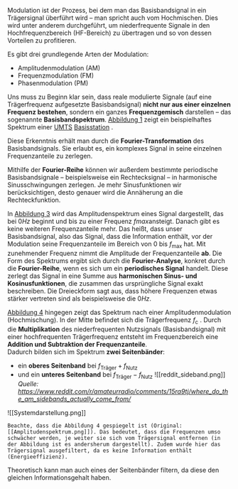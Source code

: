 
Modulation ist der Prozess, bei dem man das Basisbandsignal in ein Trägersignal überführt wird – man spricht auch vom Hochmischen. Dies wird unter anderem durchgeführt, um niederfrequente Signale in den Hochfrequenzbereich (HF-Bereich) zu übertragen und so von dessen Vorteilen zu profitieren.

Es gibt drei grundlegende Arten der Modulation:

- Amplitudenmodulation (AM)  
- Frequenzmodulation (FM)  
- Phasenmodulation (PM)  

Uns muss zu Beginn klar sein, dass reale modulierte Signale (auf eine Trägerfrequenz aufgesetzte Basisbandsignal) **nicht nur aus einer einzelnen Frequenz bestehen**, sondern ein ganzes **Frequenzgemisch** darstellen – das sogenannte **Basisbandspektrum**. [Abbildung 1](MCC/MCC_images/BasisbandspektrumRealesSignal.png) zeigt ein  beispielhaftes Spektrum einer [UMTS](https://de.wikipedia.org/wiki/Universal_Mobile_Telecommunications_System) [Basisstation](https://de.wikipedia.org/wiki/Basisstation) .

Diese Erkenntnis erhält man durch die **Fourier-Transformation** des Basisbandsignals. Sie erlaubt es, ein komplexes Signal in seine einzelnen Frequenzanteile zu zerlegen. 

Mithilfe der **Fourier-Reihe** können wir außerdem bestimmte periodische Basisbandsignale – beispielsweise ein Rechtecksignal – in harmonische Sinusschwingungen zerlegen. Je mehr Sinusfunktionen wir berücksichtigen, desto genauer wird die Annäherung an die Rechteckfunktion.

In [Abbildung 3](/MCC/MCC_images/Basisbandspektrum.png) wird das Amplitudenspektrum eines Signal dargestellt, das bei $0 Hz$ beginnt und bis zu einer Frequenz $fmax$​ ansteigt. Danach gibt es keine weiteren Frequenzanteile mehr. Das heißt, dass unser Basisbandsignal, also das Signal, dass die Information enthält, vor der Modulation seine Frequenzanteile im Bereich von 0 bis $f_\text{max}$ hat. Mit zunehmender Frequenz nimmt die Amplitude der Frequenzanteile **ab**. Die Form des Spektrums ergibt sich durch die **Fourier-Analyse**, konkret durch die **Fourier-Reihe**, wenn es sich um ein **periodisches Signal** handelt. Diese zerlegt das Signal in eine Summe aus **harmonischen Sinus- und Kosinusfunktionen**, die zusammen das ursprüngliche Signal exakt beschreiben. Die Dreieckform sagt aus, dass höhere Frequenzen etwas stärker vertreten sind als beispielsweise die $0 Hz$.

[Abbildung 4](/MCC/MCC_images/HF-Spektrum.png) hingegen zeigt das Spektrum nach einer Amplitudenmodulation (Hochmischung). In der Mitte befindet sich die Trägerfrequenz $f_\text{c}$  . Durch die **Multiplikation** des niederfrequenten Nutzsignals (Basisbandsignal) mit einer hochfrequenten Trägerfrequenz entsteht im Frequenzbereich eine **Addition und Subtraktion der Frequenzanteile**.  
Dadurch bilden sich im Spektrum **zwei Seitenbänder**:  
- ein **oberes Seitenband** bei $f_\text{Träger} + f_\text{Nutz}$
- und ein **unteres Seitenband** bei $f_\text{Träger} - f_\text{Nutz}$
![[reddit_sideband.png]]
 *Quelle:* *https://www.reddit.com/r/amateurradio/comments/15ra9tj/where_do_the_am_sidebands_actually_come_from/*

![[Systemdarstellung.png]]

	Beachte, dass die Abbildung 4 gespiegelt ist (Original:[[Amplitudenspektrum.png]]). Das bedeutet, dass die Frequenzen umso schwächer werden, je weiter sie sich vom Trägersignal entfernen (in der Abbildung ist es andersherum dargestellt). Zudem wurde hier das Trägersignal ausgefiltert, da es keine Information enthält (Energieeffizienz). 

Theoretisch kann man auch eines der Seitenbänder filtern, da diese den gleichen Informationsgehalt haben.
